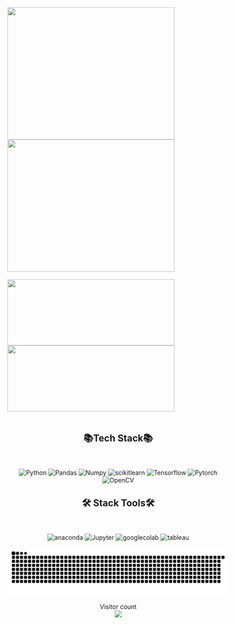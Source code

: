 <div>
   <img width=380 height=300 align="center" src="https://github-readme-stats.vercel.app/api?username=Minyst&show_icons=true&theme=radical"/><img width=380 height=300 align="center" src="https://my-stats-43gk.vercel.app/api/top-langs/?username=Minyst&hide=html,scss,css&langs_count=8&layout=compact&theme=radical"/>
</div><br>

<div>
   <img width=380 height=150 align="center" src="https://github-readme-streak-stats-git-main-davids-projects-ad77adcc.vercel.app/?user=minyst&theme=radical"/><img width=380 height=150 align="center"            src="https://github-profile-trophy.vercel.app/?username=minyst&theme=radical&no-frame=true&title=Stars,Followers,Commits&column=-1"/>
</div><br>

<h2 align="center">📚Tech Stack📚</h2> <br>
<p align="center">
  <img src="https://img.shields.io/badge/Python-3776AB.svg?style=for-the-badge&logo=python&logoColor=white" alt="Python" width="120" height="30"/>
  <img src="https://img.shields.io/badge/Pandas-150458.svg?style=for-the-badge&logo=pandas&logoColor=white" alt="Pandas" width="120" height="30"/>
  <img src="https://img.shields.io/badge/Numpy-013243.svg?style=for-the-badge&logo=numpy&logoColor=white" alt="Numpy" width="120" height="30"/>
  <img src="https://img.shields.io/badge/scikit--learn-F7931E.svg?style=for-the-badge&logo=scikitlearn&logoColor=white" alt="scikitlearn" width="120" height="30"/>
  <img src="https://img.shields.io/badge/Tensorflow-FF6F00.svg?style=for-the-badge&logo=Tensorflow&logoColor=white" alt="Tensorflow" width="120" height="30"/>
  <img src="https://img.shields.io/badge/Pytorch-EE4C2C.svg?style=for-the-badge&logo=pytorch&logoColor=white" alt="Pytorch" width="120" height="30"/>
  <img src="https://img.shields.io/badge/OpenCV-5C3EE8.svg?style=for-the-badge&logo=OpenCV&logoColor=white" alt="OpenCV" width="120" height="30"/>
</p>

<h2 align="center">🛠️ Stack Tools🛠️ </h2> <br>
<p align="center">
  <img src="https://img.shields.io/badge/Anaconda-44A833.svg?style=for-the-badge&logo=anaconda&logoColor=white" alt="anaconda" width="120" height="30"/>
  <img src="https://img.shields.io/badge/Jupyter-F37626.svg?style=for-the-badge&logo=Jupyter&logoColor=white" alt="Jupyter" width="120" height="30"/>
  <img src="https://img.shields.io/badge/google_colab-F9AB00.svg?style=for-the-badge&logo=googlecolab&logoColor=white" alt="googlecolab" width="120" height="30"/>
  <img src="https://img.shields.io/badge/tableau-E97627.svg?style=for-the-badge&logo=tableau&logoColor=white" alt="tableau" width="120" height="30"/>
</p>

![snake gif](https://github.com/Minyst/Minyst/blob/output/github-contribution-grid-snake.svg)

<p align="center">
  Visitor count<br>
  <img src="https://profile-counter.glitch.me/_minyst/count.svg" />
</p>
